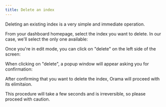 ```yaml
---
title: Delete an index
---
```


Deleting an existing index is a very simple and immediate operation.

From your dashboard homepage, select the index you want to delete. In our case, we'll select the only one available:

<ZoomImg
  src='/cloud/guides/working-with-indexes/indexes-list.png'
  alt='Indexes list'
/>

Once you're in edit mode, you can click on "delete" on the left side of the screen:

<ZoomImg
  src='/cloud/guides/working-with-indexes/edit-index.png'
  alt='Index in edit mode'
/>

When clicking on "delete", a popup window will appear asking you for confirmation:

<ZoomImg
  src='/cloud/guides/working-with-indexes/delete.png'
  alt='Index in delete mode'
/>

After confirming that you want to delete the index, Orama will proceed with its elimitaion.

This procedure will take a few seconds and is irreversible, so please proceed with caution.
